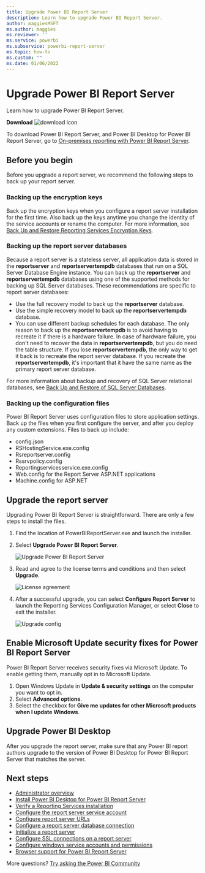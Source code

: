 ```yaml
---
title: Upgrade Power BI Report Server
description: Learn how to upgrade Power BI Report Server.
author: maggiesMSFT
ms.author: maggies
ms.reviewer: ''
ms.service: powerbi
ms.subservice: powerbi-report-server
ms.topic: how-to
ms.custom: ""
ms.date: 01/06/2022
---
```


# Upgrade Power BI Report Server

Learn how to upgrade Power BI Report Server.

 **Download** ![download icon](media/upgrade/download.png "download icon")

To download Power BI Report Server, and Power BI Desktop for Power BI Report Server, go to [On-premises reporting with Power BI Report Server](https://powerbi.microsoft.com/report-server/).

## Before you begin

Before you upgrade a report server, we recommend the following steps to back up your report server.

### Backing up the encryption keys

Back up the encryption keys when you configure a report server installation for the first time. Also back up the keys anytime you change the identity of the service accounts or rename the computer. For more information, see [Back Up and Restore Reporting Services Encryption Keys](/sql/reporting-services/install-windows/ssrs-encryption-keys-back-up-and-restore-encryption-keys).

### Backing up the report server databases

Because a report server is a stateless server, all application data is stored in the **reportserver** and **reportservertempdb** databases that run on a SQL Server Database Engine instance. You can back up the **reportserver** and **reportservertempdb** databases using one of the supported methods for backing up SQL Server databases. These recommendations are specific to report server databases:

* Use the full recovery model to back up the **reportserver** database.
* Use the simple recovery model to back up the **reportservertempdb** database.
* You can use different backup schedules for each database. The only reason to back up the **reportservertempdb** is to avoid having to recreate it if there is a hardware failure. In case of hardware failure, you don't need to recover the data in **reportservertempdb**, but you do need the table structure. If you lose **reportservertempdb**, the only way to get it back is to recreate the report server database. If you recreate the **reportservertempdb**, it's important that it have the same name as the primary report server database.

For more information about backup and recovery of SQL Server relational databases, see [Back Up and Restore of SQL Server Databases](/sql/relational-databases/backup-restore/back-up-and-restore-of-sql-server-databases).

### Backing up the configuration files

Power BI Report Server uses configuration files to store application settings. Back up the files when you first configure the server, and after you deploy any custom extensions. Files to back up include:

* config.json
* RSHostingService.exe.config
* Rsreportserver.config
* Rssrvpolicy.config
* Reportingservicesservice.exe.config
* Web.config for the Report Server ASP.NET applications
* Machine.config for ASP.NET

## Upgrade the report server

Upgrading Power BI Report Server is straightforward. There are only a few steps to install the files.

1. Find the location of PowerBIReportServer.exe and launch the installer.

2. Select **Upgrade Power BI Report Server**.

    ![Upgrade Power BI Report Server](media/upgrade/reportserver-upgrade1.png "Upgrade Power BI Report Server")

3. Read and agree to the license terms and conditions and then select **Upgrade**.

    ![License agreement](media/upgrade/reportserver-upgrade-eula.png "License agreement")

4. After a successful upgrade, you can select **Configure Report Server** to launch the Reporting Services Configuration Manager, or select **Close** to exit the installer.

    ![Upgrade config](media/upgrade/reportserver-upgrade-configure.png)

## Enable Microsoft Update security fixes for Power BI Report Server

Power BI Report Server receives security fixes via Microsoft Update. To enable getting them, manually opt in to Microsoft Update.

1.	Open Windows Update in **Update & security settings** on the computer you want to opt in.
2.	Select **Advanced options**.
3.	Select the checkbox for **Give me updates for other Microsoft products when I update Windows**.

## Upgrade Power BI Desktop

After you upgrade the report server, make sure that any Power BI report authors upgrade to the version of Power BI Desktop for Power BI Report Server that matches the server.

## Next steps

* [Administrator overview](admin-handbook-overview.md)  
* [Install Power BI Desktop for Power BI Report Server](install-powerbi-desktop.md)  
* [Verify a Reporting Services installation](/sql/reporting-services/install-windows/verify-a-reporting-services-installation)  
* [Configure the report server service account](/sql/reporting-services/install-windows/configure-the-report-server-service-account-ssrs-configuration-manager)  
* [Configure report server URLs](/sql/reporting-services/install-windows/configure-report-server-urls-ssrs-configuration-manager)  
* [Configure a report server database connection](/sql/reporting-services/install-windows/configure-a-report-server-database-connection-ssrs-configuration-manager)  
* [Initialize a report server](/sql/reporting-services/install-windows/ssrs-encryption-keys-initialize-a-report-server)  
* [Configure SSL connections on a report server](/sql/reporting-services/security/configure-ssl-connections-on-a-native-mode-report-server)  
* [Configure windows service accounts and permissions](/sql/database-engine/configure-windows/configure-windows-service-accounts-and-permissions)  
* [Browser support for Power BI Report Server](browser-support.md)

More questions? [Try asking the Power BI Community](https://community.powerbi.com/)
